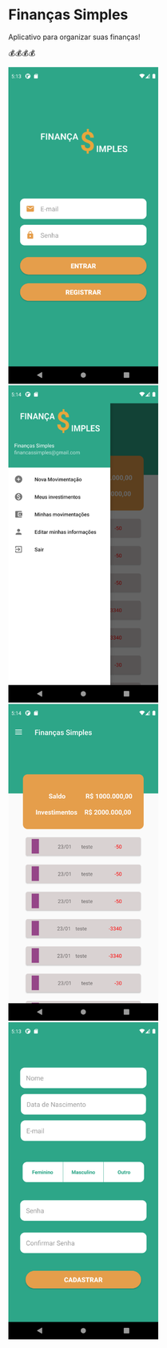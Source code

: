 # Finanças Simples

Aplicativo para organizar suas finanças!

💰💰💰💰


<img src="screenshots/login.png" width=300>   <img src="screenshots/menu.png" width=300>  <img src="screenshots/overview.png" width=300>  <img src="screenshots/register.png" width=300>


